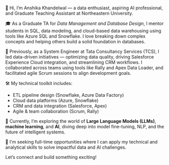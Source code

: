 👋 Hi, I’m Anshika Khandelwal — a data enthusiast, aspiring AI professional, and Graduate Teaching Assistant at Northeastern University.

🎓 As a Graduate TA for *Data Management and Database Design*, I mentor students in SQL, data modeling, and cloud-based data warehousing using tools like Azure SQL and Snowflake. I love breaking down complex concepts and helping others build a solid foundation in databases.

💼 Previously, as a System Engineer at Tata Consultancy Services (TCS), I led data-driven initiatives — optimizing data quality, driving Salesforce Experience Cloud integration, and streamlining CRM workflows. I collaborated across teams using tools like Rally and Apex Data Loader, and facilitated agile Scrum sessions to align development goals.

🛠️ My technical toolkit includes:
- ETL pipeline design (Snowflake, Azure Data Factory)
- Cloud data platforms (Azure, Snowflake)
- CRM and data integration (Salesforce, Apex)
- Agile & team collaboration (Scrum, Rally)

🤖 Currently, I’m exploring the world of **Large Language Models (LLMs)**, **machine learning**, and **AI**, diving deep into model fine-tuning, NLP, and the future of intelligent systems.

🚀 I'm seeking full-time opportunities where I can apply my technical and analytical skills to solve impactful data and AI challenges.

Let’s connect and build something exciting!
